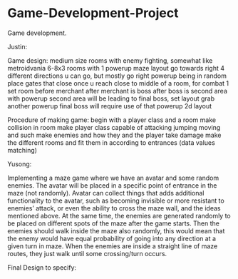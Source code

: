 # Game-Development-Project
Game development.

Justin: 

Game design:
medium size rooms with enemy fighting, somewhat like metroidvania
6-8x3 rooms with 1 powerup 
maze layout
go towards right
4 different directions u can go, but mostly go right
powerup being in random place
gates that close once u reach close to middle of a room, for combat
1 set room before merchant
after merchant is boss
after boss is second area with powerup 
second area will be leading to final boss, set layout
grab another powerup
final boss will require use of that powerup
2d layout

Procedure of making game:
begin with a player class and a room
make collision in room
make player class capable of attacking jumping moving and such
make enemies and how they and the player take damage
make the different rooms and fit them in according to entrances (data values matching)




Yusong:

Implementing a maze game where we have an avatar and some random enemies. The avatar will be placed in a specific point of entrance in the maze (not randomly). Avatar can collect things that adds additional functionality to the avatar, such as becoming invisible or more resistant to enemies’ attack, or even the ability to cross the maze wall, and the ideas mentioned above. At the same time, the enemies are generated randomly to be placed on different spots of the maze after the game starts. Then the enemies should walk inside the maze also randomly, this would mean that the enemy would have equal probability of going into any direction at a given turn in maze. When the enemies are inside a straight line of maze routes, they just walk until some crossing/turn occurs. 

Final Design to specify:

